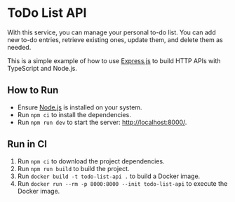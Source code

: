 # ToDo List API

With this service, you can manage your personal to-do list.
You can add new to-do entries, retrieve existing ones, update them, and delete them as needed.

This is a simple example of how to use [Express.js](https://expressjs.com/en/guide/routing.html) to build HTTP APIs with
TypeScript and Node.js.

## How to Run

- Ensure [Node.js](https://nodejs.org/en) is installed on your system.
- Run `npm ci` to install the dependencies.
- Run `npm run dev` to start the server: <http://localhost:8000/>.

## Run in CI

1. Run `npm ci` to download the project dependencies.
2. Run `npm run build` to build the project.
3. Run `docker build -t todo-list-api .` to build a Docker image.
4. Run `docker run --rm -p 8000:8000 --init todo-list-api` to execute the Docker image.
